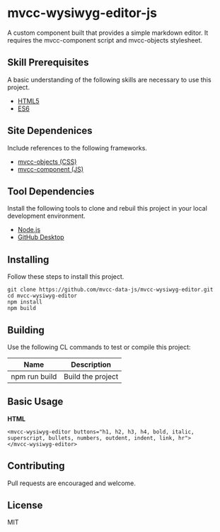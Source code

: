 # mvcc-wysiwyg-editor-js

A custom component built that provides a simple markdown editor. It requires the mvcc-component script and mvcc-objects stylesheet.

## Skill Prerequisites

A basic understanding of the following skills are necessary to use this project.

* [HTML5](https://developer.mozilla.org/en-US/docs/Web/HTML)
* [ES6](https://developer.mozilla.org/en-US/docs/Web/JavaScript)

## Site Dependenices

Include references to the following frameworks.  

* [mvcc-objects (CSS)](https://cdn.jsdelivr.net/gh/mvccdev/mvcc-objects-css@main/dist/mvcc.css)
* [mvcc-component (JS)](https://cdn.jsdelivr.net/gh/mvccdev/mvcc-component-js@main/dist/mvcc-component.min.js)

## Tool Dependencies

Install the following tools to clone and rebuil this project in your local development environment.

* [Node.js](https://nodejs.org/)
* [GitHub Desktop](https://desktop.github.com/)

## Installing

Follow these steps to install this project.

	git clone https://github.com/mvcc-data-js/mvcc-wysiwyg-editor.git
	cd mvcc-wysiwyg-editor
	npm install
	npm build

## Building

Use the following CL commands to test or compile this project:

| Name          | Description                                          |
| ------------- | ---------------------------------------------------- |
| npm run build | Build the project                                    |

## Basic Usage

**HTML**

	<mvcc-wysiwyg-editor buttons="h1, h2, h3, h4, bold, italic, superscript, bullets, numbers, outdent, indent, link, hr">
	</mvcc-wysiwyg-editor>

## Contributing

Pull requests are encouraged and welcome.

## License

MIT
